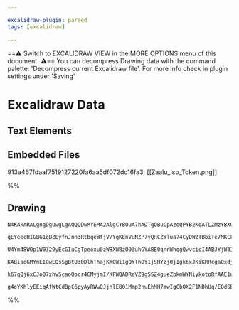 ```yaml
---

excalidraw-plugin: parsed
tags: [excalidraw]

---
```

==⚠  Switch to EXCALIDRAW VIEW in the MORE OPTIONS menu of this document. ⚠== You can decompress Drawing data with the command palette: 'Decompress current Excalidraw file'. For more info check in plugin settings under 'Saving'


# Excalidraw Data

## Text Elements
## Embedded Files
913a467fdaaf7519127220fa6aa5df072dc16fa3: [[Zaalu_Iso_Token.png]]

%%
## Drawing
```compressed-json
N4KAkARALgngDgUwgLgAQQQDwMYEMA2AlgCYBOuA7hADTgQBuCpAzoQPYB2KqATLZMzYBXUtiRoIACyhQ4zZAHoFAc0JRJQgEYA6bGwC2CgF7N6hbEcK4OCtptbErHALRY8RMpWdx8Q1TdIEfARcZgRmBShcZQUebQAObR4aOiCEfQQOKGZuAG1wMFAwYogSbggOAAkAM0wATgB5AEEAYRTiyFhEcsJ9aKR+EsxuZwB2ONGABgA2AGYAVjr4uZ54

gEYeecHIGBG1gBZEyfnJnn3RtbqeWfjV7YgKEnVuNZP7yQRCZWlua74CyDWZTBbiTe7MKCkNgAawQLTY+DYpHKkOszDguECWXaJU0uGw0OUUKEHGI8MRyIkqI46MxmSgOMg1UI+HwAGVYCCJJJ8RpAoyIBCobCAOpPSQvcGQmEIDkwLnoQQeAXE74ccI5NBre5sDHYNS7LWTMEAiDE0nq5ia1AcISs8EIBDEbjzC6zOr3RgsdhcND/DoMJisTgAO

U4Ym48WOp1W0329yEcGIuCgTpeoxu0zW8XW8zO03uhGYABE0qnnWhqgQwvcicI4ABJYjW3IAXXummEpIAosEMlkW+3TUQONDuLb7cO2AS05Xqwh7szgk3ynU1rNcPtpqNqsncNVRvNLhtxjxJlXprhcPNiNVJuNiNg1tMq7MBcx3OJUPkOmBtQC/wBIcA0IUksHKXBJggAoAF9wGAiBcDgOAORTL8ik6D4MnKIhvgZQYGEIBAKAAIXxQlzTJBEkX

KABiaoGMYnEIGwEQsSgBtU30DlhThajKXQWi1gQYThOY1jSHYzj0jIgk6xJKiKRRcgaQxdjxLY+lpP0AAxFl2U5L9BQRMoCIkqSuJ4mUxWIZ4/TMzSsm0qzYTlBVjOVBzJK0riACVhDVDVJQKFjHI4riGj1A0XmNLyLPSHTOCgHTcH0FlDVQLYQvMnyEqStlCCML8zzi3L9AAFSwKAmlw310GCap8OysLnKiUhqsktgKA+XAKxtO18FKpyuO7Ukm

k67qQj6xCJo07zhvScaoQocr4CMyjmI/KFWQADReVZ9gSSZ4gueZbkmWYNiykotoRfAAE1uG3NYkn2eZZizWZViugijDYAxuAwyB6AIIQvzWWChvC9J/IUy1rTNLtnQIokSAKorfhNEpUeIDkEDgF0UdIEgAFk2GIBBRtwTRgj6qt8BrEKcfJGi0CBiASIRabSGUPEAAoeDWUZqF4IWRcF4XUEmbR5gASgFXyEGUO1MXKHn+euMFeFmLXNZF6W5e

g4oYKhlyEEiqAfWtCdBpC6pyAyRWwOJjhlEB01Mmp2nuEhMH7mwIgCbQX2F1NDhUq/EOdSEKAR0j0gwchkK7AAKwQbBsjZcO4DJimqZp2dUHpxmSnxS3GHK/78HdgMuiMsJggzn0BVYiEDFW7o0Bt+5ERnOn5x70Jqqbiuq/HAbYPAE26CXcJAbgmCgA
```
%%